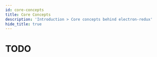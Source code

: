 ```yaml
---
id: core-concepts
title: Core Concepts
description: 'Introduction > Core concepts behind electron-redux'
hide_title: true
---
```


# TODO
